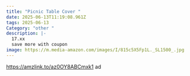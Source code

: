 ```yaml
---
title: "Picnic Table Cover "
date: 2025-06-13T11:19:08.961Z
tags: 2025-06-13
Category: "other "
description: |-
  17.xx 
  save more with coupon 
image: https://m.media-amazon.com/images/I/815c5X5Fp1L._SL1500_.jpg
---
```

https://amzlink.to/az0OY8ABCmxk1  ad